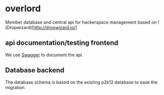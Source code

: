 # overlord


Member database and central api for hackerspace management based on !(Dropwizard)[http://dropwizard.io/]


## api documentation/testing frontend
We use [Swagger](http://swagger.io/) to document the api.

## Database backend
The database schema is based on the existing p2k12 database to ease the migration.



